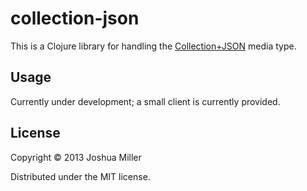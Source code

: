 # collection-json

This is a Clojure library for handling the [Collection+JSON](http://amundsen.com/media-types/collection/) media type.

## Usage

Currently under development; a small client is currently provided.

## License

Copyright © 2013 Joshua Miller

Distributed under the MIT license.
